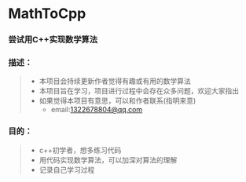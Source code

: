 # MathToCpp
### 尝试用C++实现数学算法

### 描述：
> + 本项目会持续更新作者觉得有趣或有用的数学算法
> + 本项目旨在学习，项目进行过程中会存在众多问题，欢迎大家指出
> + 如果觉得本项目有意思，可以和作者联系(指明来意)
>   + email:1322678804@qq.com

### 目的：
> + c++初学者，想多练习代码
> + 用代码实现数学算法，可以加深对算法的理解
> + 记录自己学习过程